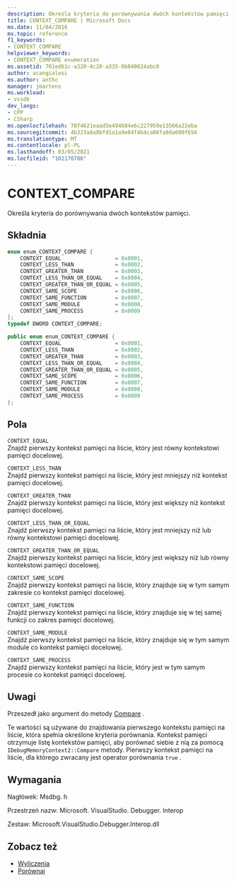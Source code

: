 ```yaml
---
description: Określa kryteria do porównywania dwóch kontekstów pamięci.
title: CONTEXT_COMPARE | Microsoft Docs
ms.date: 11/04/2016
ms.topic: reference
f1_keywords:
- CONTEXT_COMPARE
helpviewer_keywords:
- CONTEXT_COMPARE enumeration
ms.assetid: 701ed61c-a320-4c20-a335-0b840024abc0
author: acangialosi
ms.author: anthc
manager: jmartens
ms.workload:
- vssdk
dev_langs:
- CPP
- CSharp
ms.openlocfilehash: 70f4621eaad5e494684e6c227959e13566a22eba
ms.sourcegitcommit: 4b323a8a8bfd1a1a9e84f4b4ca88fa8da690f656
ms.translationtype: MT
ms.contentlocale: pl-PL
ms.lasthandoff: 03/05/2021
ms.locfileid: "102170786"
---
```

# <a name="context_compare"></a>CONTEXT_COMPARE
Określa kryteria do porównywania dwóch kontekstów pamięci.

## <a name="syntax"></a>Składnia

```cpp
enum enum_CONTEXT_COMPARE {
    CONTEXT_EQUAL                 = 0x0001,
    CONTEXT_LESS_THAN             = 0x0002,
    CONTEXT_GREATER_THAN          = 0x0003,
    CONTEXT_LESS_THAN_OR_EQUAL    = 0x0004,
    CONTEXT_GREATER_THAN_OR_EQUAL = 0x0005,
    CONTEXT_SAME_SCOPE            = 0x0006,
    CONTEXT_SAME_FUNCTION         = 0x0007,
    CONTEXT_SAME_MODULE           = 0x0008,
    CONTEXT_SAME_PROCESS          = 0x0009
};
typedef DWORD CONTEXT_COMPARE;
```

```csharp
public enum enum_CONTEXT_COMPARE {
    CONTEXT_EQUAL                 = 0x0001,
    CONTEXT_LESS_THAN             = 0x0002,
    CONTEXT_GREATER_THAN          = 0x0003,
    CONTEXT_LESS_THAN_OR_EQUAL    = 0x0004,
    CONTEXT_GREATER_THAN_OR_EQUAL = 0x0005,
    CONTEXT_SAME_SCOPE            = 0x0006,
    CONTEXT_SAME_FUNCTION         = 0x0007,
    CONTEXT_SAME_MODULE           = 0x0008,
    CONTEXT_SAME_PROCESS          = 0x0009
};
```

## <a name="fields"></a>Pola
`CONTEXT_EQUAL`\
Znajdź pierwszy kontekst pamięci na liście, który jest równy kontekstowi pamięci docelowej.

`CONTEXT_LESS_THAN`\
Znajdź pierwszy kontekst pamięci na liście, który jest mniejszy niż kontekst pamięci docelowej.

`CONTEXT_GREATER_THAN`\
Znajdź pierwszy kontekst pamięci na liście, który jest większy niż kontekst pamięci docelowej.

`CONTEXT_LESS_THAN_OR_EQUAL`\
Znajdź pierwszy kontekst pamięci na liście, który jest mniejszy niż lub równy kontekstowi pamięci docelowej.

`CONTEXT_GREATER_THAN_OR_EQUAL`\
Znajdź pierwszy kontekst pamięci na liście, który jest większy niż lub równy kontekstowi pamięci docelowej.

`CONTEXT_SAME_SCOPE`\
Znajdź pierwszy kontekst pamięci na liście, który znajduje się w tym samym zakresie co kontekst pamięci docelowej.

`CONTEXT_SAME_FUNCTION`\
Znajdź pierwszy kontekst pamięci na liście, który znajduje się w tej samej funkcji co zakres pamięci docelowej.

`CONTEXT_SAME_MODULE`\
Znajdź pierwszy kontekst pamięci na liście, który znajduje się w tym samym module co kontekst pamięci docelowej.

`CONTEXT_SAME_PROCESS`\
Znajdź pierwszy kontekst pamięci na liście, który jest w tym samym procesie co kontekst pamięci docelowej.

## <a name="remarks"></a>Uwagi
Przeszedł jako argument do metody [Compare](../../../extensibility/debugger/reference/idebugmemorycontext2-compare.md) .

Te wartości są używane do znajdowania pierwszego kontekstu pamięci na liście, która spełnia określone kryteria porównania. Kontekst pamięci otrzymuje listę kontekstów pamięci, aby porównać siebie z nią za pomocą `IDebugMemoryContext2::Compare` metody. Pierwszy kontekst pamięci na liście, dla którego zwracany jest operator porównania `true` .

## <a name="requirements"></a>Wymagania
Nagłówek: Msdbg. h

Przestrzeń nazw: Microsoft. VisualStudio. Debugger. Interop

Zestaw: Microsoft.VisualStudio.Debugger.Interop.dll

## <a name="see-also"></a>Zobacz też
- [Wyliczenia](../../../extensibility/debugger/reference/enumerations-visual-studio-debugging.md)
- [Porównaj](../../../extensibility/debugger/reference/idebugmemorycontext2-compare.md)
